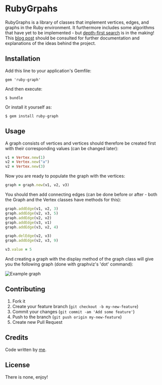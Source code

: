 # RubyGrpahs

RubyGraphs is a library of classes that implement vertices, edges, and graphs in the Ruby environment. It furthermore includes some algorithms that have yet to be implemented - but [depth-first search](http://en.wikipedia.org/wiki/Depth-first_search) is in the making! This [blog post](http://martinbmadsen.dk/blog/representing-mathematical-graphs-in-ruby/) should be consulted for further documentation and explanations of the ideas behind the project.

## Installation

Add this line to your application's Gemfile:

    gem 'ruby-graph'

And then execute:

    $ bundle

Or install it yourself as:

    $ gem install ruby-graph

## Usage

A graph consists of vertices and vertices should therefore be created first with their corresponding values (can be changed later):

```ruby
v1 = Vertex.new(1)
v2 = Vertex.new("a")
v2 = Vertex.new(3)
```

Now you are ready to populate the graph with the vertices:

```ruby
graph = graph.new(v1, v2, v3)
```

You should then add connecting edges (can be done before or after - both the Graph and the Vertex classes have methods for this):

```ruby
graph.addEdge(v1, v2, 3)
graph.addEdge(v2, v3, 5)
graph.addEdge(v2, v2)
graph.addEdge(v3, v1)
graph.addEdge(v3, v2, 4)

graph.delEdge(v2, v3)
graph.addEdge(v2, v3, 9)

v3.value = 5
```

And creating a graph with the display method of the graph class will give you the following graph (done with graphviz's 'dot' command):

![Example graph](http://martinbmadsen.dk/images/posts/graphExample2.png)

## Contributing

1. Fork it
2. Create your feature branch (`git checkout -b my-new-feature`)
3. Commit your changes (`git commit -am 'Add some feature'`)
4. Push to the branch (`git push origin my-new-feature`)
5. Create new Pull Request

## Credits
Code written by [me](martinbmadsen.dk).

## License

There is none, enjoy!
